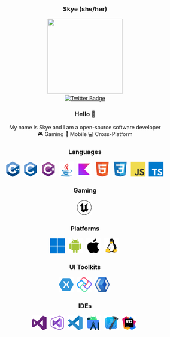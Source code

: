 <h3 align="center">Skye (she/her)</h3>
<div align="center">
  <img src="https://avatars.githubusercontent.com/u/17751436?v=4" width="200" height="200" />
</div>
<div id="badges" align="center">
  <a href="your-twitter-URL">
    <img src="https://img.shields.io/badge/@SkyeTheDev-blue?style=for-the-badge&logo=twitter&logoColor=white" alt="Twitter Badge"/>
  </a>
</div>
<h3 align="center">Hello 👋</h3>
<p align="center">
  My name is Skye and I am a open-source software developer <br/ >
  🎮 Gaming  
  📱 Mobile
  💻 Cross-Platform 
 </p>
</div>
<h3 align="center">Languages</h3>
<div align="center">
  <img src="https://github.com/devicons/devicon/blob/master/icons/cplusplus/cplusplus-original.svg" title="C++" alt="C++" width="40" height="40"/>&nbsp;
  <img src="https://github.com/devicons/devicon/blob/master/icons/c/c-original.svg" title="C" alt="C" width="40" height="40"/>&nbsp;
  <img src="https://github.com/devicons/devicon/blob/master/icons/csharp/csharp-original.svg" title="CSharp" alt="CSharp" width="40" height="40"/>&nbsp;
  <img src="https://github.com/devicons/devicon/blob/master/icons/java/java-original.svg" title="Java" alt="Java" width="40" height="40"/>&nbsp;
  <img src="https://github.com/devicons/devicon/blob/master/icons/kotlin/kotlin-original.svg" title="Kotlin" alt="Kotlin" width="40" height="40"/>&nbsp;
  <img src="https://github.com/devicons/devicon/blob/master/icons/html5/html5-original.svg" title="HTML5" alt="HTML5" width="40" height="40"/>&nbsp;
  <img src="https://github.com/devicons/devicon/blob/master/icons/css3/css3-original.svg" title="CSS3" alt="CSS3" width="40" height="40"/>&nbsp;
  <img src="https://github.com/devicons/devicon/blob/master/icons/javascript/javascript-original.svg" title="Javascript" alt="Javascript" width="40" height="40"/>&nbsp;
  <img src="https://github.com/devicons/devicon/blob/master/icons/typescript/typescript-original.svg" title="Typescript" alt="Typescript" width="40" height="40"/>&nbsp;  
</div>

<h3 align="center">Gaming</h3>
<div align="center">
  <img src="https://github.com/devicons/devicon/blob/master/icons/unrealengine/unrealengine-original.svg" title="Unreal Engine" alt="Unreal Engine" width="40" height="40"/>&nbsp;
</div>

<h3 align="center">Platforms</h3>
<div align="center">
  <img src="https://github.com/SkyeHoefling/SkyeHoefling/blob/main/Assets/Windows-2021.svg" title="Windows" alt="Windows" width="40" height="40"/>&nbsp;
  <img src="https://github.com/devicons/devicon/blob/master/icons/android/android-original.svg" title="Android" alt="Android" width="40" height="40"/>&nbsp;
  <img src="https://github.com/devicons/devicon/blob/master/icons/apple/apple-original.svg" title="Apple" alt="Apple" width="40" height="40"/>&nbsp;
  <img src="https://github.com/devicons/devicon/blob/master/icons/linux/linux-original.svg" title="Linux" alt="Linux" width="40" height="40"/>&nbsp;
</div>

<h3 align="center">UI Toolkits</h3>
<div align="center">
  <img src="https://github.com/devicons/devicon/blob/master/icons/xamarin/xamarin-original.svg" title="Xamarin" alt="Xamarin" width="40" height="40"/>&nbsp;
  <img src="https://github.com/SkyeHoefling/SkyeHoefling/blob/main/Assets/UnoLogoSmall.png" title="Uno Platform" alt="Uno Platform" width="40" height="40"/>&nbsp;
  <img src="https://github.com/SkyeHoefling/SkyeHoefling/blob/main/Assets/winui-logo.png" title="WinUI" alt="WinUI" width="40" height="40"/>&nbsp;
</div>

<h3 align="center">IDEs</h3>
<div align="center">
  <img src="https://github.com/devicons/devicon/blob/master/icons/visualstudio/visualstudio-plain.svg" title="Visual Studio" alt="Visual Studio" width="40" height="40"/>&nbsp;
  <img src="https://github.com/SkyeHoefling/SkyeHoefling/blob/main/Assets/VS-for-Mac.png" title="Visual Studio for Mac" alt="Visual Studio for Mac" width="40" height="40"/>&nbsp;
  <img src="https://github.com/devicons/devicon/blob/master/icons/vscode/vscode-original.svg" title="VSCode" alt="VSCode" width="40" height="40"/>&nbsp;
  <img src="https://github.com/devicons/devicon/blob/master/icons/androidstudio/androidstudio-original.svg" title="Android Studio" alt="Android Studio" width="40" height="40"/>&nbsp;
  <img src="https://github.com/devicons/devicon/blob/master/icons/xcode/xcode-original.svg" title="xcode" alt="xcode" width="40" height="40"/>&nbsp;
  <img src="https://github.com/SkyeHoefling/SkyeHoefling/blob/main/Assets/Rider_icon.svg" title="JetBrains Rider" alt="JetBrains Rider" width="40" height="40"/>&nbsp;
</div>
 
